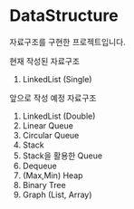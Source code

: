 # DataStructure
자료구조를 구현한 프로젝트입니다.

현재 작성된 자료구조

1. LinkedList (Single)


앞으로 작성 예정 자료구조

1. LinkedList (Double)
2. Linear Queue
3. Circular Queue
4. Stack 
5. Stack을 활용한 Queue
6. Dequeue
7. (Max,Min) Heap
8. Binary Tree
9. Graph (List, Array)
